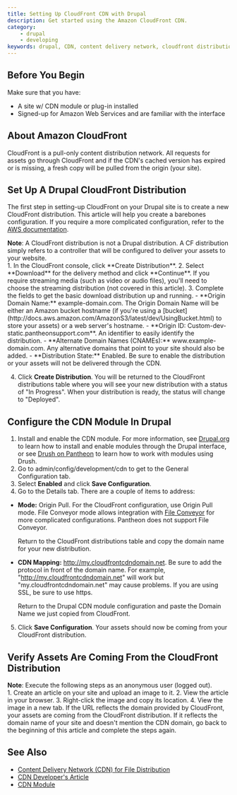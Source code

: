 ```yaml
---
title: Setting Up CloudFront CDN with Drupal
description: Get started using the Amazon CloudFront CDN.
category:
    - drupal
    - developing
keywords: drupal, CDN, content delivery network, cloudfront distribution, cloudfront
---
```

## Before You Begin

Make sure that you have:  
- A site w/ CDN module or plug-in installed  
- Signed-up for Amazon Web Services and are familiar with the interface

## About Amazon CloudFront

CloudFront is a pull-only content distribution network. All requests for assets go through CloudFront and if the CDN's cached version has expired or is missing, a fresh copy will be pulled from the origin (your site).

## Set Up A Drupal CloudFront Distribution

The first step in setting-up CloudFront on your Drupal site is to create a new CloudFront distribution. This article will help you create a barebones configuration. If you require a more complicated configuration, refer to the [AWS documentation](http://docs.aws.amazon.com/AmazonCloudFront/latest/DeveloperGuide/WorkingWithDownloadDistributions.html#DownloadDistValuesDomainName).
<div class="alert alert-info">
<strong>Note</strong>: A CloudFront distribution is not a Drupal distribution. A CF distribution simply refers to a controller that will be configured to deliver your assets to your website.
</div>
1. In the CloudFront console, click **Create Distribution**.
2. Select **Download** for the delivery method and click **Continue**. If you require streaming media (such as video or audio files), you'll need to choose the streaming distribution (not covered in this article).
3. Complete the fields to get the basic download distribution up and running.
  - **Origin Domain Name:** example-domain.com. The Origin Domain Name will be either an Amazon bucket hostname (if you're using a [bucket](http://docs.aws.amazon.com/AmazonS3/latest/dev/UsingBucket.html) to store your assets) or a web server's hostname.  
  - **Origin ID: Custom-dev-static.pantheonsupport.com**. An identifier to easily identify the distribution.  
  - **Alternate Domain Names (CNAMEs):** www.example-domain.com. Any alternative domains that point to your site should also be added.  
  - **Distribution State:** Enabled. Be sure to enable the distribution or your assets will not be delivered through the CDN.  

4. Click **Create Distribution**. You will be returned to the CloudFront distributions table where you will see your new distribution with a status of "In Progress". When your distribution is ready, the status will change to "Deployed".

## Configure the CDN Module In Drupal

1. Install and enable the CDN module. For more information, see  [Drupal.org](https://drupal.org/documentation/install/modules-themes) to learn how to install and enable modules through the Drupal interface, or see [Drush on Pantheon](/docs/articles/local/drush-command-line-utility) to learn how to work with modules using Drush.
2. Go to admin/config/development/cdn to get to the General Configuration tab.
3. Select **Enabled** and click **Save Configuration**.
4. Go to the Details tab. There are a couple of items to address:
  - **Mode:** Origin Pull. For the CloudFront configuration, use Origin Pull mode. File Conveyor mode allows integration with [File Conveyor](http://fileconveyor.org) for more complicated configurations. Pantheon does not support File Conveyor.  

      Return to the CloudFront distributions table and copy the domain name for your new distribution.  
  - **CDN Mapping:** http://my.cloudfrontcdndomain.net. Be sure to add the protocol in front of the domain name. For example, "http://my.cloudfrontcdndomain.net" will work but "my.cloudfrontcdndomain.net" may cause problems. If you are using SSL, be sure to use https.

      Return to the Drupal CDN module configuration and paste the Domain Name we just copied from CloudFront.
5. Click **Save Configuration**. Your assets should now be coming from your CloudFront distribution.

## Verify Assets Are Coming From the CloudFront Distribution
<div class="alert alert-warning">
<strong>Note</strong>: Execute the following steps as an anonymous user (logged out).
</div>
1. Create an article on your site and upload an image to it.
2. View the article in your browser.
3. Right-click the image and copy its location.
4. View the image in a new tab. If the URL reflects the domain provided by CloudFront, your assets are coming from the CloudFront distribution. If it reflects the domain name of your site and doesn't mention the CDN domain, go back to the beginning of this article and complete the steps again.

## See Also

- [Content Delivery Network (CDN) for File Distribution](/docs/articles/drupal/content-delivery-network-cdn-for-file-distribution/)
- [CDN Developer's Article](http://wimleers.com/article/easy-drupal-cdn-integration-for-fun-and-profit)
- [CDN Module](https://drupal.org/project/CDN)
